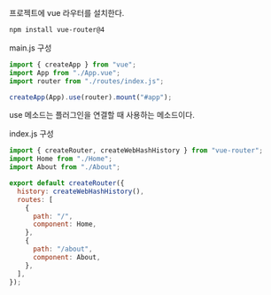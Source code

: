 프로젝트에 vue 라우터를 설치한다.

```bash
npm install vue-router@4
```

main.js 구성

```js
import { createApp } from "vue";
import App from "./App.vue";
import router from "./routes/index.js";

createApp(App).use(router).mount("#app");
```

use 메소드는 플러그인을 연결할 때 사용하는 메소드이다.

index.js 구성

```js
import { createRouter, createWebHashHistory } from "vue-router";
import Home from "./Home";
import About from "./About";

export default createRouter({
  history: createWebHashHistory(),
  routes: [
    {
      path: "/",
      component: Home,
    },
    {
      path: "/about",
      component: About,
    },
  ],
});
```

